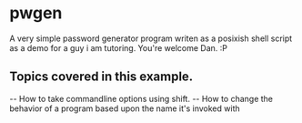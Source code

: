 # pwgen
A very simple password generator program writen as a posixish shell script 
as a demo for a guy i am tutoring. You're welcome Dan. :P

## Topics covered in this example. 
-- How to take commandline options using shift.
-- How to change the behavior of a program based upon the name it's invoked with

